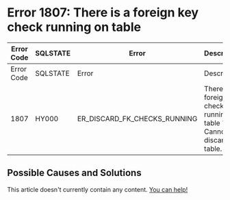 
# Error 1807: There is a foreign key check running on table


| Error Code | SQLSTATE | Error | Description |
| --- | --- | --- | --- |
| Error Code | SQLSTATE | Error | Description |
| 1807 | HY000 | ER_DISCARD_FK_CHECKS_RUNNING | There is a foreign key check running on table '%s'. Cannot discard the table. |




## Possible Causes and Solutions


This article doesn't currently contain any content. [You can help!](/en/writing-and-editing-knowledge-base-articles/)

